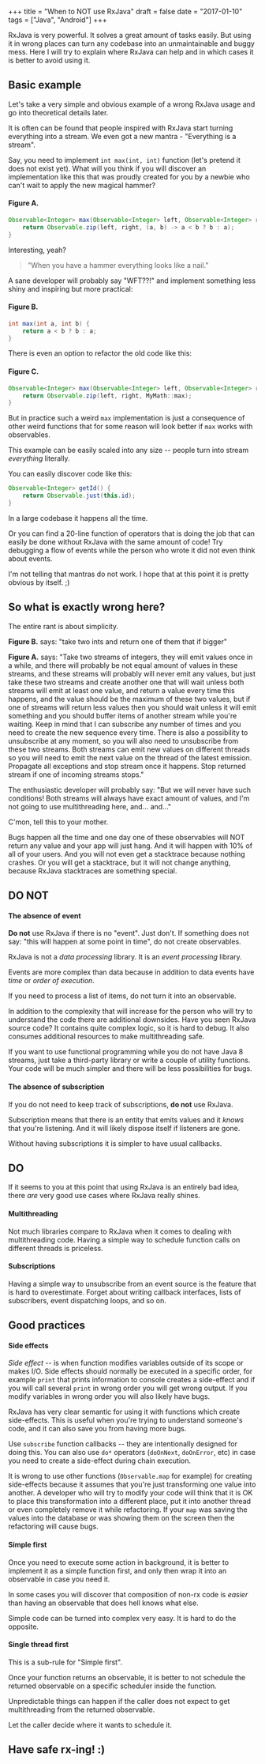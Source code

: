 +++
title = "When to NOT use RxJava"
draft = false
date = "2017-01-10"
tags = ["Java", "Android"]
+++

RxJava is very powerful.
It solves a great amount of tasks easily.
But using it in wrong places can turn any codebase into an unmaintainable and buggy mess.
Here I will try to explain where RxJava can help and in which cases it is better to avoid using it.

<!--more-->

## Basic example

Let's take a very simple and obvious example of a wrong RxJava
usage and go into theoretical details later.

It is often can be found that people inspired with RxJava
start turning everything into a stream.
We even got a new mantra - "Everything is a stream".

Say, you need to implement `int max(int, int)` function (let's pretend it does not exist yet).
What will you think if you will discover an implementation like this
that was proudly created for you by a newbie who can't wait to apply the new magical hammer?

#### Figure A.

```java
Observable<Integer> max(Observable<Integer> left, Observable<Integer> right) {
    return Observable.zip(left, right, (a, b) -> a < b ? b : a);
}
```

Interesting, yeah?

> "When you have a hammer everything looks like a nail."

A sane developer will probably say "WFT??!" and implement something
less shiny and inspiring but more practical:

#### Figure B.

```java
int max(int a, int b) {
    return a < b ? b : a;
}
```

There is even an option to refactor the old code like this:

#### Figure C.

```java
Observable<Integer> max(Observable<Integer> left, Observable<Integer> right) {
    return Observable.zip(left, right, MyMath::max);
}
```

But in practice such a weird `max` implementation is just a consequence of other
weird functions that for some reason will look better if `max` works with observables.

This example can be easily scaled into any
size -- people turn into stream *everything* literally.

You can easily discover code like this:

```java
Observable<Integer> getId() {
    return Observable.just(this.id);
}
```

In a large codebase it happens all the time.

Or you can find a 20-line function of operators
that is doing the job that can easily be done without RxJava
with the same amount of code!
Try debugging a flow of events while the person who wrote it
did not even think about events.

I'm not telling that mantras do not work.
I hope that at this point it is pretty obvious by itself. ;)

## So what is exactly wrong here?

The entire rant is about simplicity.

**Figure B.** says:
"take two ints and return one of them that if bigger" 

**Figure A.** says:
"Take two streams of integers, they will emit values once in a while, and there
will probably be not equal amount of values in these streams, and these streams
will probably will never emit any values, but just take these two streams
and create another one that will wait unless both streams will emit at least one value,
and return a value every time this happens, and the value should be
the maximum of these two values, but if one of streams will return less values then
you should wait unless it will emit something and you should buffer
items of another stream while you're waiting.
Keep in mind that I 
can subscribe any number of times and you need to create the new sequence every time.
There is also a possibility to unsubscribe at any moment, so you will also need
to unsubscribe from these two streams.
Both streams can emit new values on different threads
so you will need to emit the next value on the thread of the latest emission.
Propagate all exceptions and stop stream once it happens.
Stop returned stream if one of incoming streams stops." 

The enthusiastic developer will probably say:
"But we will never have such conditions!
Both streams will always have exact amount of values,
and I'm not going to use multithreading here,
and... and..."

C'mon, tell this to your mother.

Bugs happen all the time and one day one of these observables
will NOT return any value and your app will just hang.
And it will happen with 10% of all of your users.
And you will not even get a stacktrace because nothing crashes.
Or you will get a stacktrace, but it will not change anything,
because RxJava stacktraces are something special.

## DO NOT

#### The absence of event

**Do not** use RxJava if there is no "event". Just don't.
If something does not say: "this will happen at some point in time",
do not create observables.

RxJava is not a *data processing* library.
It is an *event processing* library.

Events are more complex than data
because in addition to data events have *time* or *order of execution*.

If you need to process a list of items, do not turn it into an observable.

In addition to the complexity that will increase
for the person who will try to understand
the code there are additional downsides.
Have you seen RxJava source code?
It contains quite complex logic, so it is hard to debug.
It also consumes additional resources to make multithreading safe.

If you want to use functional programming while you do not have Java 8 streams,
just take a third-party library or write a couple of utility functions.
Your code will be much simpler and there will be less possibilities for bugs.

#### The absence of subscription

If you do not need to keep track of subscriptions, **do not** use RxJava.

Subscription means that there is an entity
that emits values and it *knows* that you're listening.
And it will likely dispose itself if listeners are gone.

Without having subscriptions it is simpler to have usual callbacks.

## DO

If it seems to you at this point that using RxJava is an entirely bad idea,
there *are* very good use cases where RxJava really shines.

#### Multithreading

Not much libraries compare to RxJava when it comes
to dealing with multithreading code.
Having a simple way to schedule function calls on different threads
is priceless.

#### Subscriptions

Having a simple way to unsubscribe from an event source
is the feature that is hard to overestimate.
Forget about writing callback interfaces, lists of subscribers,
event dispatching loops, and so on.

## Good practices

#### Side effects

*Side effect* -- is when function modifies variables outside of its scope
or makes I/O. Side effects should normally be executed in a specific order,
for example `print` that prints information to console creates a side-effect
and if you will call several `print` in wrong order you will get wrong output.
If you modify variables in wrong order you will also likely have bugs.

RxJava has very clear semantic for using it with functions which
create side-effects. This is useful when you're trying to
understand someone's code, and it can also save you from having
more bugs.

Use `subscribe` function callbacks -- they are intentionally designed for doing this.
You can also use `do*` operators (`doOnNext`, `doOnError`, etc) in case you
need to create a side-effect during chain execution.

It is wrong to use other functions (`Observable.map` for example)
for creating side-effects
because it assumes that you're just transforming one value into another.
A developer who will try to modify your code
will think that it is OK to place this transformation into
a different place, put it into another thread
or even completely remove it while refactoring.
If your `map` was saving the values into the database
or was showing them on the screen
then the refactoring will cause bugs.

#### Simple first

Once you need to execute some action in background, it is
better to implement it as a simple function first,
and only then wrap it into an observable in case you need it.

In some cases you will discover that composition of
non-rx code is *easier* than having an observable that
does hell knows what else.

Simple code can be turned into complex very easy.
It is hard to do the opposite.

#### Single thread first

This is a sub-rule for "Simple first".

Once your function returns an observable,
it is better to not schedule the returned observable
on a specific scheduler inside the function.

Unpredictable things can happen if the caller does not expect
to get multithreading from the returned observable.

Let the caller decide where it wants to schedule it.

## Have safe rx-ing! :)

